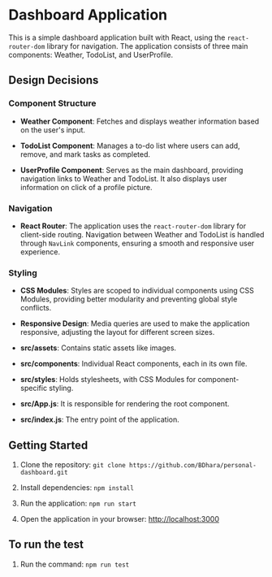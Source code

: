 
# Dashboard Application

This is a simple dashboard application built with React, using the `react-router-dom` library for navigation. The application consists of three main components: Weather, TodoList, and UserProfile.

## Design Decisions

### Component Structure

- **Weather Component**: Fetches and displays weather information based on the user's input.

- **TodoList Component**: Manages a to-do list where users can add, remove, and mark tasks as completed.

- **UserProfile Component**: Serves as the main dashboard, providing navigation links to Weather and TodoList. It also displays user information on click of a profile picture.

### Navigation

- **React Router**: The application uses the `react-router-dom` library for client-side routing. Navigation between Weather and TodoList is handled through `NavLink` components, ensuring a smooth and responsive user experience.

### Styling

- **CSS Modules**: Styles are scoped to individual components using CSS Modules, providing better modularity and preventing global style conflicts.

- **Responsive Design**: Media queries are used to make the application responsive, adjusting the layout for different screen sizes.

- **src/assets**: Contains static assets like images.

- **src/components**: Individual React components, each in its own file.

- **src/styles**: Holds stylesheets, with CSS Modules for component-specific styling.

- **src/App.js**: It is responsible for rendering the root component.

- **src/index.js**: The entry point of the application.

## Getting Started

1. Clone the repository: `git clone https://github.com/BDhara/personal-dashboard.git`

2. Install dependencies: `npm install`

3. Run the application: `npm run start`

4. Open the application in your browser: [http://localhost:3000](http://localhost:3000)

## To run the test

1. Run the command: `npm run test`

